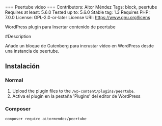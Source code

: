 === Peertube video ===
Contributors:      Aitor Méndez
Tags:              block, peertube
Requires at least: 5.6.0
Tested up to:      5.6.0
Stable tag:        1.3
Requires PHP:      7.0.0
License:           GPL-2.0-or-later
License URI:       https://www.gnu.org/licens

WordPress plugin para Insertar contenido de peertube

#Description

Añade un bloque de Gutenberg para incrustar vídeo en WordPress desde una instancia de peertube.

## Instalación

### Normal

1. Upload the plugin files to the `/wp-content/plugins/peertube`.
1. Activa el plugin en la pestaña 'Plugins' del editor de WordPress

### Composer

`composer require aitormendez/peertube`
